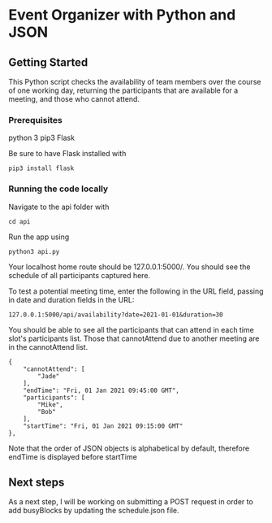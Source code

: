 # Event Organizer with Python and JSON

## Getting Started

This Python script checks the availability of team members over the course of one working day, returning the participants that are available for a meeting, and those who cannot attend.

### Prerequisites

python 3
pip3
Flask

Be sure to have Flask installed with 

```
pip3 install flask
```

### Running the code locally

Navigate to the api folder with

```
cd api
```

Run the app using
```
python3 api.py
```

Your localhost home route should be 127.0.0.1:5000/. You should see the schedule of all participants captured here.


To test a potential meeting time, enter the following in the URL field, passing in date and duration fields in the URL:

```
127.0.0.1:5000/api/availability?date=2021-01-01&duration=30
```

You should be able to see all the participants that can attend in each time slot's participants list. Those that cannotAttend due to another meeting are in the cannotAttend list. 

```
{
    "cannotAttend": [
        "Jade"
    ], 
    "endTime": "Fri, 01 Jan 2021 09:45:00 GMT", 
    "participants": [
        "Mike", 
        "Bob"
    ], 
    "startTime": "Fri, 01 Jan 2021 09:15:00 GMT"
}, 
```
Note that the order of JSON objects is alphabetical by default, therefore endTime is displayed before startTime
## Next steps

As a next step, I will be working on submitting a POST request in order to add busyBlocks by updating the schedule.json file.

